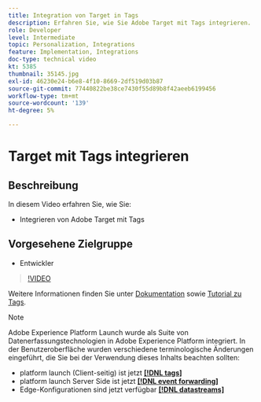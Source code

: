 ```yaml
---
title: Integration von Target in Tags
description: Erfahren Sie, wie Sie Adobe Target mit Tags integrieren.
role: Developer
level: Intermediate
topic: Personalization, Integrations
feature: Implementation, Integrations
doc-type: technical video
kt: 5385
thumbnail: 35145.jpg
exl-id: 46230e24-b6e8-4f10-8669-2df519d03b87
source-git-commit: 77440822be38ce7430f55d89b8f42aeeb6199456
workflow-type: tm+mt
source-wordcount: '139'
ht-degree: 5%

---
```


# Target mit Tags integrieren

## Beschreibung

In diesem Video erfahren Sie, wie Sie:

* Integrieren von Adobe Target mit Tags

## Vorgesehene Zielgruppe

* Entwickler

>[!VIDEO](https://video.tv.adobe.com/v/35145/?quality=12)

Weitere Informationen finden Sie unter [Dokumentation](https://experienceleague.adobe.com/docs/target/using/implement-target/client-side/at-js-implementation/deploy-at-js/cmp-implementing-target-using-adobe-launch.html?lang=en) sowie [Tutorial zu Tags](https://experienceleague.adobe.com/docs/launch-learn/implementing-in-websites-with-launch/index.html?lang=en).

>[!NOTE]
>
>Adobe Experience Platform Launch wurde als Suite von Datenerfassungstechnologien in Adobe Experience Platform integriert. In der Benutzeroberfläche wurden verschiedene terminologische Änderungen eingeführt, die Sie bei der Verwendung dieses Inhalts beachten sollten:
>
> * platform launch (Client-seitig) ist jetzt **[[!DNL tags]](https://experienceleague.adobe.com/docs/experience-platform/tags/home.html?lang=de)**
> * platform launch Server Side ist jetzt **[[!DNL event forwarding]](https://experienceleague.adobe.com/docs/experience-platform/tags/event-forwarding/overview.html)**
> * Edge-Konfigurationen sind jetzt verfügbar **[[!DNL datastreams]](https://experienceleague.adobe.com/docs/experience-platform/edge/fundamentals/datastreams.html)**


